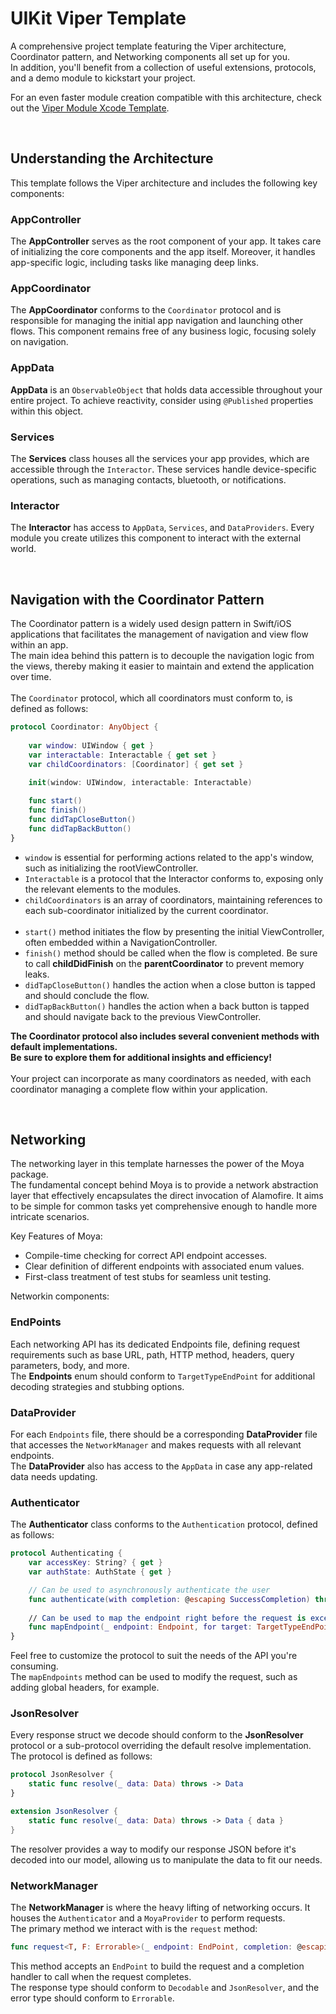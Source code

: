 # UIKit Viper Template

A comprehensive project template featuring the Viper architecture, Coordinator pattern, and Networking components all set up for you.<br/>
In addition, you'll benefit from a collection of useful extensions, protocols, and a demo module to kickstart your project.

For an even faster module creation compatible with this architecture, check out the [Viper Module Xcode Template](https://github.com/TelemTobi/Viper-Module-Xcode-Template.git).

<br/>

## Understanding the Architecture

This template follows the Viper architecture and includes the following key components:

### AppController
The **AppController** serves as the root component of your app. It takes care of initializing the core components and the app itself. Moreover, it handles app-specific logic, including tasks like managing deep links.

### AppCoordinator
The **AppCoordinator** conforms to the `Coordinator` protocol and is responsible for managing the initial app navigation and launching other flows. This component remains free of any business logic, focusing solely on navigation.

### AppData
**AppData** is an `ObservableObject` that holds data accessible throughout your entire project. To achieve reactivity, consider using `@Published` properties within this object.

### Services
The **Services** class houses all the services your app provides, which are accessible through the `Interactor`. These services handle device-specific operations, such as managing contacts, bluetooth, or notifications.

### Interactor
The **Interactor** has access to `AppData`, `Services`, and `DataProviders`. Every module you create utilizes this component to interact with the external world.

<br/>

## Navigation with the Coordinator Pattern

The Coordinator pattern is a widely used design pattern in Swift/iOS applications that facilitates the management of navigation and view flow within an app.<br/>
The main idea behind this pattern is to decouple the navigation logic from the views, thereby making it easier to maintain and extend the application over time.
<br/><br/>
The `Coordinator` protocol, which all coordinators must conform to, is defined as follows:
```swift
protocol Coordinator: AnyObject {
    
    var window: UIWindow { get }
    var interactable: Interactable { get set }
    var childCoordinators: [Coordinator] { get set }
    
    init(window: UIWindow, interactable: Interactable)

    func start()
    func finish()
    func didTapCloseButton()
    func didTapBackButton()
}

```
- `window` is essential for performing actions related to the app's window, such as initializing the rootViewController.
- `Interactable` is a protocol that the Interactor conforms to, exposing only the relevant elements to the modules.
- `childCoordinators` is an array of coordinators, maintaining references to each sub-coordinator initialized by the current coordinator.<br/><br/>
- `start()` method initiates the flow by presenting the initial ViewController, often embedded within a NavigationController.
- `finish()` method should be called when the flow is completed. Be sure to call **childDidFinish** on the **parentCoordinator** to prevent memory leaks.
- `didTapCloseButton()` handles the action when a close button is tapped and should conclude the flow.
- `didTapBackButton()` handles the action when a back button is tapped and should navigate back to the previous ViewController.

**The Coordinator protocol also includes several convenient methods with default implementations.<br/>
Be sure to explore them for additional insights and efficiency!**
<br/><br/>
Your project can incorporate as many coordinators as needed, with each coordinator managing a complete flow within your application.

<br/>

## Networking

The networking layer in this template harnesses the power of the Moya package.<br/>
The fundamental concept behind Moya is to provide a network abstraction layer that effectively encapsulates the direct invocation of Alamofire. It aims to be simple for common tasks yet comprehensive enough to handle more intricate scenarios.

Key Features of Moya:

- Compile-time checking for correct API endpoint accesses.
- Clear definition of different endpoints with associated enum values.
- First-class treatment of test stubs for seamless unit testing.

Networkin components:

### EndPoints
Each networking API has its dedicated Endpoints file, defining request requirements such as base URL, path, HTTP method, headers, query parameters, body, and more.<br/>
The **Endpoints** enum should conform to `TargetTypeEndPoint` for additional decoding strategies and stubbing options.

### DataProvider
For each `Endpoints` file, there should be a corresponding **DataProvider** file that accesses the `NetworkManager` and makes requests with all relevant endpoints.<br/>
The **DataProvider** also has access to the `AppData` in case any app-related data needs updating.

### Authenticator
The **Authenticator** class conforms to the `Authentication` protocol, defined as follows:
```swift
protocol Authenticating {
    var accessKey: String? { get }
    var authState: AuthState { get }

    // Can be used to asynchronously authenticate the user
    func authenticate(with completion: @escaping SuccessCompletion) throws
    
    // Can be used to map the endpoint right before the request is excecuted
    func mapEndpoint(_ endpoint: Endpoint, for target: TargetTypeEndPoint) -> Endpoint
}
```
Feel free to customize the protocol to suit the needs of the API you're consuming.<br/>
The `mapEndpoints` method can be used to modify the request, such as adding global headers, for example.

### JsonResolver
Every response struct we decode should conform to the **JsonResolver** protocol or a sub-protocol overriding the default resolve implementation.<br/>
The protocol is defined as follows:
```swift
protocol JsonResolver {
    static func resolve(_ data: Data) throws -> Data
}

extension JsonResolver {
    static func resolve(_ data: Data) throws -> Data { data }
}
```
The resolver provides a way to modify our response JSON before it's decoded into our model, allowing us to manipulate the data to fit our needs.

### NetworkManager
The **NetworkManager** is where the heavy lifting of networking occurs. It houses the `Authenticator` and a `MoyaProvider` to perform requests.<br/>
The primary method we interact with is the `request` method:
```swift
func request<T, F: Errorable>(_ endpoint: EndPoint, completion: @escaping (Result<T, F>) -> Void) where T: Decodable, T: JsonResolver
```
This method accepts an `EndPoint` to build the request and a completion handler to call when the request completes.<br/>
The response type should conform to `Decodable` and `JsonResolver`, and the error type should conform to `Errorable`.
